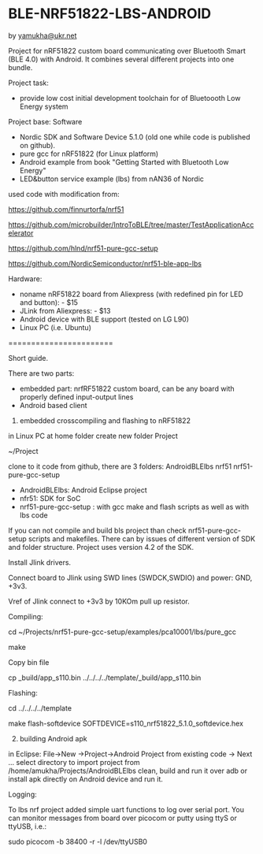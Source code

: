 # BLE-NRF51822-LBS-ANDROID
by yamukha@ukr.net

Project for nRF51822 custom board communicating over Bluetooth Smart (BLE 4.0) with Android. 
It combines several different projects into one bundle.

Project task: 
- provide low cost initial development toolchain for of Bluetoooth Low Energy system 

Project base:
Software
- Nordic SDK and Software Device 5.1.0 (old one while code is published on github).
- pure gcc for nRF51822 (for Linux platform)
- Android example from book "Getting Started with Bluetooth Low Energy"
- LED&button service example (lbs) from nAN36 of Nordic

used code with modification from:

https://github.com/finnurtorfa/nrf51

https://github.com/microbuilder/IntroToBLE/tree/master/TestApplicationAccelerator

https://github.com/hlnd/nrf51-pure-gcc-setup

https://github.com/NordicSemiconductor/nrf51-ble-app-lbs


Hardware:
- noname nRF51822 board from Aliexpress (with redefined pin for LED and button): - $15
- JLink from Aliexpress: - $13 
- Android device with BLE support (tested on LG L90)
- Linux PC (i.e. Ubuntu)

=======================

Short guide.

There are two parts:

- embedded part:  nrfRF51822 custom board, can be any board with properly defined input-output lines
- Android based client

1) embedded crosscompiling and flashing to nRF51822

in Linux PC at home folder create new folder Project

~/Project

clone to it code from github, there are 3 folders: AndroidBLElbs  nrf51  nrf51-pure-gcc-setup

- AndroidBLElbs: Android Eclipse project
- nfr51: SDK for SoC
- nrf51-pure-gcc-setup : with gcc make and flash scripts as well as with lbs code

If you can not compile and build bls project than check nrf51-pure-gcc-setup scripts and makefiles.
There can by issues of different version of SDK and folder structure. 
Project uses version 4.2 of the SDK.

Install Jlink drivers.

Connect board to Jlink using SWD lines (SWDCK,SWDIO) and power: GND, +3v3. 

Vref of Jlink connect to +3v3 by 10KOm pull up resistor.

Compiling:

cd ~/Projects/nrf51-pure-gcc-setup/examples/pca10001/lbs/pure_gcc

make

Copy bin file

cp _build/app_s110.bin ../../../../template/_build/app_s110.bin

Flashing:

cd ../../../../template

make flash-softdevice SOFTDEVICE=s110_nrf51822_5.1.0_softdevice.hex

2) building Android apk

in Eclipse: File->New ->Project->Android Project from existing code -> Next ...
select directory to import project from /home/amukha/Projects/AndroidBLElbs
clean, build and run it over adb or install apk directly on Android device and run it.

Logging: 

To lbs nrf project added simple uart functions to log over serial port. 
You can monitor messages from board over picocom or putty using ttyS or ttyUSB, i.e.: 

sudo picocom -b 38400 -r -l /dev/ttyUSB0

